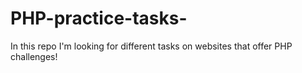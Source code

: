 # PHP-practice-tasks-
In this repo I'm looking for different tasks on websites that offer PHP challenges! 
